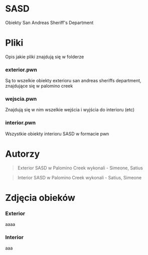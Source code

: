 # SASD
Obiekty San Andreas Sheriff's Department

# Pliki
Opis jakie pliki znajdują się w folderze 

### exterior.pwn 
Są to wszelkie obiekty exterioru san andreas sheriffs department, znajdujące się w palomino creek

### wejscia.pwn
Znajdują się w nim wszelkie wejścia i wyjścia do interioru (etc)

### interior.pwn

Wszystkie obiekty interioru SASD w formacie pwn

# Autorzy
>Exterior SASD w Palomino Creek wykonali - Simeone, Satius

>Interior SASD w Palomino Creek wykonali - Satius, Simeone


# Zdjęcia obieków

### Exterior

aaaa

### Interior 

aaa


